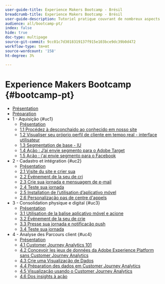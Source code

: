 ```yaml
---
user-guide-title: Experience Makers Bootcamp - Brésil
breadcrumb-title: Experience Makers Bootcamp - Brésil
user-guide-description: Tutoriel pratique couvrant de nombreux aspects de Adobe Experience Platform.
audience: all/bootcamp-pt/
index: false
hide: true
doc-type: multipage
source-git-commit: 9cc01c7d3018319137f915e103bce9dc39b0d472
workflow-type: tm+mt
source-wordcount: '158'
ht-degree: 3%

---
```



# Experience Makers Bootcamp {#bootcamp-pt}

+ [Présentation](/help/bootcamp-pt/overview.md)
+ [Préparation](/help/bootcamp-pt/prework.md)
+ 1 - Aquisição {#uc1}
   + [Présentation](/help/bootcamp-pt/uc/uc1/uc1.md)
   + [1.1 Procédez à desconchaido ao conhecido em nosso site](/help/bootcamp-pt/uc/uc1/ex1.md)
   + [1.2 Visualiser seu próprio perfil de cliente em tempo real - interface utilisateur](/help/bootcamp-pt/uc/uc1/ex2.md)
   + [1.3 Segmentation de base - IU](/help/bootcamp-pt/uc/uc1/ex3.md)
   + [1.4 Ação : J’ai envie segmento para o Adobe Target](/help/bootcamp-pt/uc/uc1/ex4.md)
   + [1.5 Ação : j&#39;ai envie segmento para o Facebook](/help/bootcamp-pt/uc/uc1/ex5.md)
+ 2 - Cadastro et intégration {#uc2}
   + [Présentation](/help/bootcamp-pt/uc/uc2/uc2.md)
   + [2.1 Visite du site e crier sua](/help/bootcamp-pt/uc/uc2/ex1.md)
   + [2.2 Événement de la seu de cri](/help/bootcamp-pt/uc/uc2/ex2.md)
   + [2.3 Crie sua jornada e mensuagem de e-mail](/help/bootcamp-pt/uc/uc2/ex3.md)
   + [2.4 Teste sua jornada](/help/bootcamp-pt/uc/uc2/ex4.md)
   + [2.5 Installation de l’utilisation d’aplicativo móvel](/help/bootcamp-pt/uc/uc2/ex5.md)
   + [2.6 Personalização pas de centre d&#39;appels](/help/bootcamp-pt/uc/uc2/ex6.md)
+ 3 - Consolidation physique e digital {#uc3}
   + [Présentation](/help/bootcamp-pt/uc/uc3/uc3.md)
   + [3.1 Utilisation de la balise aplicativo móvel e acione](/help/bootcamp-pt/uc/uc3/ex1.md)
   + [3.2 Événement de la seu de crie](/help/bootcamp-pt/uc/uc3/ex2.md)
   + [3.3 Presse sua jornada e notificação push](/help/bootcamp-pt/uc/uc3/ex3.md)
   + [3.4 Teste sua jornada](/help/bootcamp-pt/uc/uc3/ex4.md)
+ 4 - Analyse des Parcours client {#uc4}
   + [Présentation](/help/bootcamp-pt/uc/uc4/uc4.md)
   + [4.1 Customer Journey Analytics 101](/help/bootcamp-pt/uc/uc4/ex1.md)
   + [4.2 Concevoir les jeux de données da Adobe Experience Platform sans Customer Journey Analytics](/help/bootcamp-pt/uc/uc4/ex2.md)
   + [4.3 Crie uma Visualização de Dados](/help/bootcamp-pt/uc/uc4/ex3.md)
   + [4.4 Préparation des dados em Customer Journey Analytics](/help/bootcamp-pt/uc/uc4/ex4.md)
   + [4.5 Visualização usando o Customer Journey Analytics](/help/bootcamp-pt/uc/uc4/ex5.md)
   + [4.6 Dos insights à ação](/help/bootcamp-pt/uc/uc4/ex6.md)